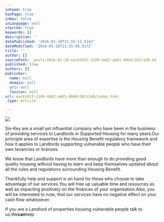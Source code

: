```yaml
---
inFeed: true
hasPage: true
inNav: false
inLanguage: null
starred: true
keywords: []
description: ''
datePublished: '2016-01-28T21:55:12.414Z'
dateModified: '2016-01-28T21:55:08.917Z'
title: ''
author: []
sourcePath: _posts/2016-01-28-eac6191f-2189-4e82-a8d1-80d4c1bfc1d8.md
published: true
authors: []
publisher:
  name: null
  domain: null
  url: null
  favicon: null
url: eac6191f-2189-4e82-a8d1-80d4c1bfc1d8/index.html
_type: Article

---
```

![](https://the-grid-user-content.s3-us-west-2.amazonaws.com/02d70a92-bd04-47a1-a823-918314091eb0.jpg)

Six-Key are a small yet influential company who have been in the business of providing services to Landlords in Supported Housing for many years.Our principle area of expertise is the Housing Benefit regulatory framework and how it applies to Landlords supporting vulnerable people who have their own tenancies or licenses.

We know that Landlords have more than enough to do providing good quality housing without having to learn and keep themselves updated about all the rules and regulations surrounding Housing Benefit.

Thankfully help and support is on hand for those who choose to take advantage of our services.You will free up valuable time and resources as well as impacting positively on the finances of your organisation.Also, you will be interested to note, that our services have no negative effect on your cash flow whatsoever.

If you are a Landlord of properties housing vulnerable people talk to us.We**can**help